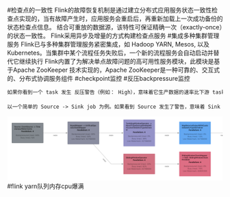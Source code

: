 [](https://flink.apache.org/zh/flink-operations.html)
#检查点的一致性
Flink的故障恢复机制是通过建立分布式应用服务状态一致性检查点实现的，当有故障产生时，应用服务会重启后，再重新加载上一次成功备份的状态检查点信息。
结合可重放的数据源，该特性可保证精确一次（exactly-once）的状态一致性。
Flink采用异步及增量的方式构建检查点服务
#集成多种集群管理服务
Flink已与多种集群管理服务紧密集成，如 Hadoop YARN, Mesos, 以及 Kubernetes。当集群中某个流程任务失败后，一个新的流程服务会自动启动并替代它继续执行
Flink内置了为解决单点故障问题的高可用性服务模块，此模块是基于Apache ZooKeeper 技术实现的，Apache ZooKeeper是一种可靠的、交互式的、分布式协调服务组件
#checkpoint监控
#反压backpressure监控
```asp
如果你看到一个 task 发生 反压警告（例如： High），意味着它生产数据的速率比下游 task 消费数据的速率要快。 在工作流中数据记录是从上游向下游流动的（例如：从 Source 到 Sink）。反压沿着相反的方向传播，沿着数据流向上游传播。

以一个简单的 Source -> Sink job 为例。如果看到 Source 发生了警告，意味着 Sink 消费数据的速率比 Source 生产数据的速率要慢。 Sink 正在向上游的 Source 算子产生反压
```
[](https://nightlies.apache.org/flink/flink-docs-release-1.14/zh/docs/ops/monitoring/back_pressure/#monitoring-back-pressure)
![](.z_05_flink_03_运维优化_稳定性_恢复_images/432a9b9f.png)
#flink yarn队列内存cpu爆满
